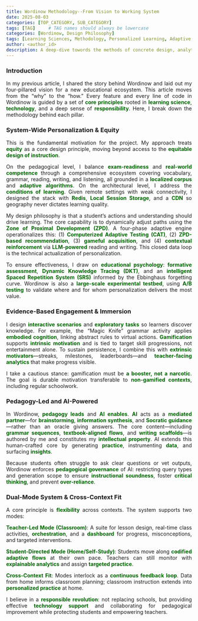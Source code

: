 ```yaml
---
title: Wordinow Methodology--From Vision to Working System
date: 2025-08-03
categories: [TOP_CATEGORY, SUB_CATEGORY]
tags: [TAG]     # TAG names should always be lowercase
categories: [Wordinow, Design Philosophy]
tags: [Learning Sciences, Methodology, Personalized Learning, Adaptive Systems, Teacher-Facing Analytics, Learning Analytics, HCI in Education, Evidence-Based Design, Gamification, Embodied Learning, AI in Education, Responsible AI, Cross-Context Learning, Equity]
author: <author_id>
description: A deep-dive towords the methods of concrete design, analytics, and AI choices that operationalize Wordinow’s four pillars into a working, scalable learning system.
---
```

<div markdown="1" style="text-align: justify;">
  
<h3>Introduction</h3>
<p>In my previous article, I shared the story behind Wordinow and laid out my four-pillared vision for a new educational ecosystem. This article moves from the “why” to the “how.” Every feature and every line of code in Wordinow is guided by a set of <strong style="color:#006400;">core principles</strong> rooted in <strong style="color:#006400;">learning science</strong>, <strong style="color:#006400;">technology</strong>, and a deep sense of <strong style="color:#006400;">responsibility</strong>. Here, I break down the methodology behind each pillar.</p>

<h3>System-Wide Personalization & Equity</h3>
<p>This is the fundamental motivation for the project. My approach treats <strong style="color:#006400;">equity</strong> as a core design principle, moving beyond access to the <strong style="color:#006400;">equitable design of instruction</strong>.</p>

<p>On the pedagogical level, I balance <strong style="color:#006400;">exam-readiness</strong> and <strong style="color:#006400;">real-world competence</strong> through a comprehensive ecosystem covering vocabulary, grammar, reading, writing, and listening, all grounded in a <strong style="color:#006400;">localized corpus</strong> and <strong style="color:#006400;">adaptive algorithms</strong>. On the architectural level, I address the <strong style="color:#006400;">conditions of learning</strong>. Given remote settings with weak connectivity, I designed the stack with <strong style="color:#006400;">Redis</strong>, <strong style="color:#006400;">Local Session Storage</strong>, and a <strong style="color:#006400;">CDN</strong> so geography never dictates learning quality.</p>

<p>My design philosophy is that a student’s actions and understanding should drive learning. The core capability is to dynamically adjust paths using the <strong style="color:#006400;">Zone of Proximal Development (ZPD)</strong>. A four-phase adaptive engine operationalizes this: (1) <strong style="color:#006400;">Computerized Adaptive Testing (CAT)</strong>, (2) <strong style="color:#006400;">ZPD-based recommendation</strong>, (3) <strong style="color:#006400;">gameful acquisition</strong>, and (4) <strong style="color:#006400;">contextual reinforcement</strong> via <strong style="color:#006400;">LLM-powered</strong> reading and writing. This closed data loop is the technical actualization of personalization.</p>

<p>To ensure effectiveness, I draw on <strong style="color:#006400;">educational psychology</strong>: <strong style="color:#006400;">formative assessment</strong>, <strong style="color:#006400;">Dynamic Knowledge Tracing (DKT)</strong>, and an <strong style="color:#006400;">intelligent Spaced Repetition System (SRS)</strong> informed by the Ebbinghaus forgetting curve. Wordinow is also a <strong style="color:#006400;">large-scale experimental testbed</strong>, using <strong style="color:#006400;">A/B testing</strong> to validate where and for whom personalization delivers the most value.</p>

<h3>Evidence-Based Engagement & Immersion</h3>
<p>I design <strong style="color:#006400;">interactive scenarios</strong> and <strong style="color:#006400;">exploratory tasks</strong> so learners discover knowledge. For example, the “Magic Knife” grammar activity applies <strong style="color:#006400;">embodied cognition</strong>, linking abstract rules to virtual actions. <strong style="color:#006400;">Gamification</strong> supports <strong style="color:#006400;">intrinsic motivation</strong> and is tied to target skill progressions, not entertainment alone. To sustain persistence, I combine this with <strong style="color:#006400;">extrinsic motivators</strong>—streaks, milestones, leaderboards—and <strong style="color:#006400;">teacher-facing analytics</strong> that make progress visible.</p>

<p>I take a cautious stance: gamification must be <strong style="color:#006400;">a booster, not a narcotic</strong>. The goal is durable motivation transferable to <strong style="color:#006400;">non-gamified contexts</strong>, including regular schoolwork.</p>

<h3>Pedagogy-Led and AI-Powered</h3>
<p>In Wordinow, <strong style="color:#006400;">pedagogy leads</strong> and <strong style="color:#006400;">AI enables</strong>. <strong style="color:#006400;">AI</strong> acts as a <strong style="color:#006400;">mediated partner</strong>—for <strong style="color:#006400;">brainstorming</strong>, <strong style="color:#006400;">information synthesis</strong>, and <strong style="color:#006400;">Socratic guidance</strong>—rather than an oracle giving answers. The core content—including <strong style="color:#006400;">grammar sequences</strong>, <strong style="color:#006400;">textbook-aligned flows</strong>, and <strong style="color:#006400;">writing scaffolds</strong>—is authored by me and constitutes my <strong style="color:#006400;">intellectual property</strong>. AI extends this human-crafted core by generating <strong style="color:#006400;">practice</strong>, instrumenting <strong style="color:#006400;">data</strong>, and surfacing <strong style="color:#006400;">insights</strong>.</p>

<p>Because students often struggle to ask clear questions or vet outputs, Wordinow enforces <strong style="color:#006400;">pedagogical governance</strong> of AI: restricting query types and generation scope to ensure <strong style="color:#006400;">instructional soundness</strong>, foster <strong style="color:#006400;">critical thinking</strong>, and prevent <strong style="color:#006400;">over-reliance</strong>.</p>

<h3>Dual-Mode System & Cross-Context Fit</h3>
<p>A core principle is <strong style="color:#006400;">flexibility</strong> across contexts. The system supports two modes:</p>

<p><strong style="color:#006400;">Teacher-Led Mode (Classroom)</strong>: A suite for lesson design, real-time class activities, <strong style="color:#006400;">orchestration</strong>, and a <strong style="color:#006400;">dashboard</strong> for progress, misconceptions, and targeted interventions.</p>

<p><strong style="color:#006400;">Student-Directed Mode (Home/Self-Study)</strong>: Students move along <strong style="color:#006400;">codified adaptive flows</strong> at their own pace. Teachers can still monitor with <strong style="color:#006400;">explainable analytics</strong> and assign <strong style="color:#006400;">targeted practice</strong>.</p>

<p><strong style="color:#006400;">Cross-Context Fit</strong>: Modes interlock as a <strong style="color:#006400;">continuous feedback loop</strong>. Data from home informs classroom planning; classroom instruction extends into <strong style="color:#006400;">personalized practice</strong> at home.</p>

<p>I believe in a <strong style="color:#006400;">responsible revolution</strong>: not replacing schools, but providing effective <strong style="color:#006400;">technology support</strong> and collaborating for pedagogical improvement while protecting students and empowering teachers.</p>


</div>

